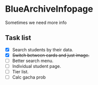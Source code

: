 # BlueArchiveInfopage
Sometimes we need more info

## Task list
- [x] Search students by their data.
- [x] ~~Switch between cards and just image.~~
- [ ] Better search menu.
- [ ] Individual student page.
- [ ] Tier list.
- [ ] Calc gacha prob